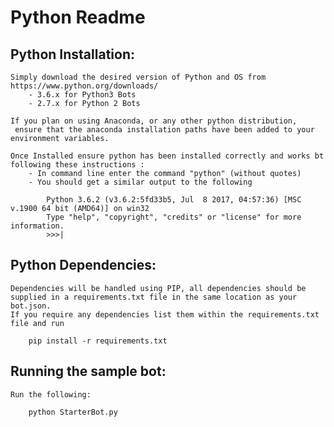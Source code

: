 # Python Readme

## Python Installation:

	Simply download the desired version of Python and OS from https://www.python.org/downloads/ 
		- 3.6.x for Python3 Bots
		- 2.7.x for Python 2 Bots
		
	If you plan on using Anaconda, or any other python distribution,
	 ensure that the anaconda installation paths have been added to your environment variables.
	
	Once Installed ensure python has been installed correctly and works bt following these instructions :
		- In command line enter the command "python" (without quotes)
		- You should get a similar output to the following
		
			Python 3.6.2 (v3.6.2:5fd33b5, Jul  8 2017, 04:57:36) [MSC v.1900 64 bit (AMD64)] on win32
			Type "help", "copyright", "credits" or "license" for more information.
			>>>|
			
		
## Python Dependencies:

	Dependencies will be handled using PIP, all dependencies should be supplied in a requirements.txt file in the same location as your bot.json. 
	If you require any dependencies list them within the requirements.txt file and run
		
		pip install -r requirements.txt
		

## Running the sample bot:

	Run the following:
		
		python StarterBot.py